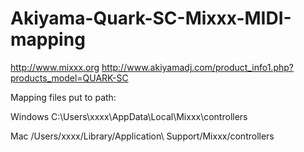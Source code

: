 # Akiyama-Quark-SC-Mixxx-MIDI-mapping

http://www.mixxx.org
http://www.akiyamadj.com/product_info1.php?products_model=QUARK-SC

Mapping files put to path:

Windows
C:\Users\xxxx\AppData\Local\Mixxx\controllers

Mac
/Users/xxxx/Library/Application\ Support/Mixxx/controllers 
